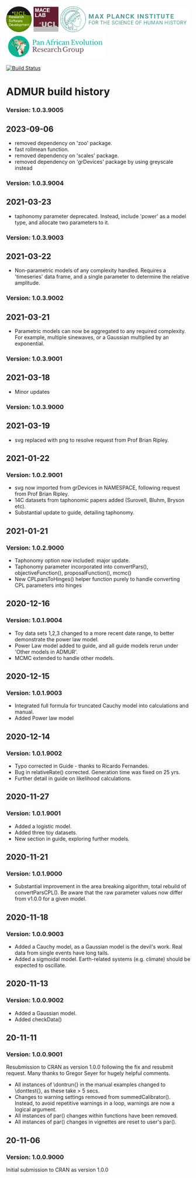 <a href="https://github.com/UCL"><img src="tools/logos/logo_UCL.png" alt="UCL Research Software Development" height="70"/></a>
<a href="https://www.ucl.ac.uk/biosciences/gee/molecular-and-cultural-evolution-lab"><img src="tools/logos/logo_MACElab.png" alt="UCL Research Software Development" height="70"/></a>
<a href="https://www.shh.mpg.de"><img src="tools/logos/logo_MPI.png" alt="Max Planck Institute for the Science of Human History" height="70"/></a>
<a href="https://www.shh.mpg.de/1143811/pan-ev"><img src="tools/logos/logo_PanEv.png" alt="Pan African Evolution ResearchGroup" height="70"/></a>

[![Build Status](https://app.travis-ci.com/AdrianTimpson/ADMUR.svg?branch=master)](https://app.travis-ci.com/AdrianTimpson/ADMUR)

# ADMUR build history

### Version: 1.0.3.9005

## 2023-09-06
* removed dependency on 'zoo' package.
* fast rollmean function.
* removed dependency on 'scales' package.
* removed dependency on 'grDevices' package by using greyscale instead

### Version: 1.0.3.9004

## 2021-03-23
* taphonomy parameter deprecated. Instead, include 'power' as a model type, and allocate two parameters to it.

### Version: 1.0.3.9003

## 2021-03-22
* Non-parametric models of any complexity handled. Requires a 'timeseries' data frame, and a single parameter to determine the relative amplitude.

### Version: 1.0.3.9002

## 2021-03-21
* Parametric models can now be aggregated to any required complexity. For example, multiple sinewaves, or a Gaussian multiplied by an exponential.

### Version: 1.0.3.9001

## 2021-03-18
* Minor updates

### Version: 1.0.3.9000

## 2021-03-19
* svg replaced with png to resolve request from Prof Brian Ripley.

## 2021-01-22

### Version: 1.0.2.9001
* svg now imported from grDevices in NAMESPACE, following request from Prof Brian Ripley.
* 14C datasets from taphonomic papers added (Surovell, Bluhm, Bryson etc).
* Substantial update to guide, detailing taphonomy.

## 2021-01-21

### Version: 1.0.2.9000
* Taphonomy option now included: major update.
* Taphonomy parameter incorporated into convertPars(), objectiveFunction(), proposalFunction(), mcmc()
* New CPLparsToHinges() helper function purely to handle converting CPL parameters into hinges

## 2020-12-16

### Version: 1.0.1.9004
* Toy data sets 1,2,3 changed to a more recent date range, to better demonstrate the power law model.
* Power Law model added to guide, and all guide models rerun under 'Other models in ADMUR'.
* MCMC extended to handle other models.

## 2020-12-15

### Version: 1.0.1.9003
* Integrated full formula for truncated Cauchy model into calculations and manual.
* Added Power law model

## 2020-12-14

### Version: 1.0.1.9002
* Typo corrected in Guide - thanks to Ricardo Fernandes.
* Bug in relativeRate() corrected. Generation time was fixed on 25 yrs.
* Further detail in guide on likelihood calculations.

## 2020-11-27

### Version: 1.0.1.9001
* Added a logistic model.
* Added three toy datasets.
* New section in guide, exploring further models.

## 2020-11-21

### Version: 1.0.1.9000
* Substantial improvement in the area breaking algorithm, total rebuild of convertParsCPL().
Be aware that the raw parameter values now differ from v1.0.0 for a given model.

## 2020-11-18

### Version: 1.0.0.9003
* Added a Cauchy model, as a Gaussian model is the devil's work. Real data from single events have long tails.
* Added a sigmoidal model. Earth-related systems (e.g. climate) should be expected to oscillate.

## 2020-11-13

### Version: 1.0.0.9002
* Added a Gaussian model.
* Added checkData()

## 20-11-11 

### Version: 1.0.0.9001
Resubmission to CRAN as version 1.0.0 following the fix and resubmit request. Many thanks to Gregor Seyer for hugely helpful comments.
* All instances of \dontrun{} in the manual examples changed to \donttest{}, as these take > 5 secs. 
* Changes to warning settings removed from summedCalibrator(). Instead, to avoid repetitive warnings in a loop, warnings are now a logical argument.
* All instances of par() changes within functions have been removed. 
* All instances of par() changes in vignettes are reset to user's par().

## 20-11-06 

### Version: 1.0.0.9000

Initial submission to CRAN as version 1.0.0


